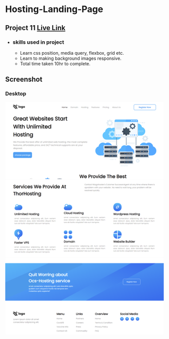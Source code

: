 # Hosting-Landing-Page

## Project 11 [Live Link](https://hosting-landing-pages-11.netlify.app/)

- ### skills used in project
  - Learn css position, media query, flexbox, grid etc.
  - Learn to making background images responsive.
  - Total time taken 10hr to complete.
## Screenshot
### Desktop
![assignment 11](Hosting-Landing-Page.png)
![assignment 11](Hosting-Landing-Page-section3.png)
![assignment 11](Hosting-Landing-Page-footer.png)


